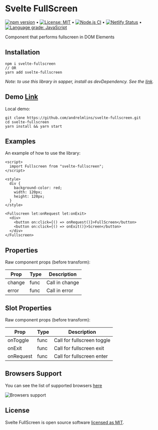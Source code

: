 # Svelte FullScreen

[![npm version](https://badge.fury.io/js/svelte-fullscreen.svg)](https://www.npmjs.com/package/svelte-fullscreen) &bull; [![License: MIT](https://img.shields.io/badge/License-MIT-yellow.svg)](https://github.com/andrelmlins/svelte-fullscreen/blob/master/LICENSE) &bull; [![Node.js CI](https://github.com/andrelmlins/svelte-fullscreen/actions/workflows/nodejs.yml/badge.svg)](https://github.com/andrelmlins/svelte-fullscreen/actions/workflows/nodejs.yml) &bull; [![Netlify Status](https://api.netlify.com/api/v1/badges/30d7b769-4f7a-40db-9575-032fca47b888/deploy-status)](https://app.netlify.com/sites/svelte-fullscreen/deploys) &bull; [![Language grade: JavaScript](https://img.shields.io/lgtm/grade/javascript/g/andrelmlins/svelte-fullscreen.svg?logo=lgtm&logoWidth=18)](https://lgtm.com/projects/g/andrelmlins/svelte-fullscreen/context:javascript)

Component that performs fullscreen in DOM Elements

## Installation

```
npm i svelte-fullscreen
// OR
yarn add svelte-fullscreen
```

<em>Note: to use this library in sapper, install as devDependency. See the [link](https://github.com/sveltejs/sapper-template#using-external-components).</em>

## Demo [Link](https://svelte-fullscreen.netlify.com/)

Local demo:

```
git clone https://github.com/andrelmlins/svelte-fullscreen.git
cd svelte-fullscreen
yarn install && yarn start
```

## Examples

An example of how to use the library:

```svelte
<script>
  import Fullscreen from "svelte-fullscreen";
</script>

<style>
  div {
    background-color: red;
    width: 120px;
    height: 120px;
  }
</style>

<Fullscreen let:onRequest let:onExit>
  <div>
    <button on:click={() => onRequest()}>FullScreen</button>
    <button on:click={() => onExit()}>Screen</button>
  </div>
</Fullscreen>
```

## Properties

Raw component props (before transform):

| Prop   | Type | Description    |
| ------ | ---- | -------------- |
| change | func | Call in change |
| error  | func | Call in error  |

## Slot Properties

Raw component props (before transform):

| Prop      | Type | Description                |
| --------- | ---- | -------------------------- |
| onToggle  | func | Call for fullscreen toggle |
| onExit    | func | Call for fullscreen exit   |
| onRequest | func | Call for fullscreen enter  |

## Browsers Support

You can see the list of supported browsers [here](https://caniuse.com/fullscreen)

![Browsers support](assets/browser-support.png)

## License

Svelte FullScreen is open source software [licensed as MIT](https://github.com/andrelmlins/svelte-fullscreen/blob/master/LICENSE).
